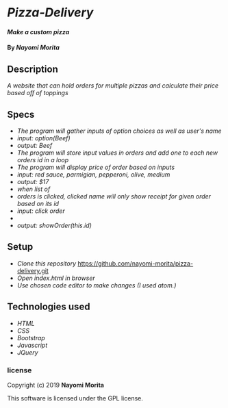 # _Pizza-Delivery_

#### _Make a custom pizza_

#### By _**Nayomi Morita**_

## Description

_A website that can hold orders for multiple pizzas and calculate their price based off of toppings_

## Specs

* _The program will gather inputs of option choices as well as user's name_
* _input: option(Beef)_
* _output: Beef_
* _The program will store input values in orders and add one to each new orders id in a loop_
* _The program will display price of order based on inputs_
* _input: red sauce, parmigian, pepperoni, olive, medium_
* _output: $17_
* _when list of <li> orders is clicked, clicked name will only show receipt for given order based on its id_
* _input: click order <li>_
* _output: showOrder(this.id)_

## Setup

* _Clone this repository_ https://github.com/nayomi-morita/pizza-delivery.git
* _Open index.html in browser_
* _Use chosen code editor to make changes (I used atom.)_

## Technologies used
* _HTML_
* _CSS_
* _Bootstrap_
* _Javascript_
* _JQuery_

### license

Copyright (c) 2019 **Nayomi Morita**

This software is licensed under the GPL license.
